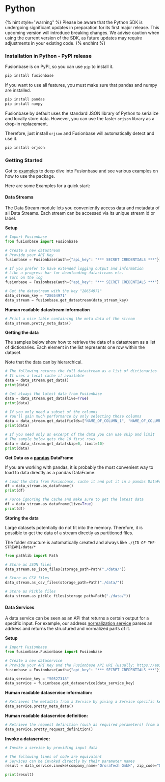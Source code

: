# Python

{% hint style="warning" %}
Please be aware that the Python SDK is undergoing significant updates in preparation for its first major release. This upcoming version will introduce breaking changes. We advise caution when using the current version of the SDK, as future updates may require adjustments in your existing code.
{% endhint %}

### Installation in Python - PyPI release

Fusionbase is on PyPI, so you can use `pip` to install it.

```bash
pip install fusionbase
```

If you want to use all features, you must make sure that pandas and numpy are installed.

```bash
pip install pandas
pip install numpy
```

Fusionbase by default uses the standard JSON library of Python to serialize and locally store data. However, you can use the faster `orjson` library as a drop-in replacement.&#x20;

Therefore, just install `orjson` and Fusionbase will automatically detect and use it.

```bash
pip install orjson
```

### Getting Started

Got to [examples](https://github.com/FusionbaseHQ/fusionbase-python/tree/main/examples) to deep dive into Fusionbase and see various examples on how to use the package.

Here are some Examples for a quick start:

#### Data Streams

The Data Stream module lets you conveniently access data and metadata of all Data Streams. Each stream can be accessed via its unique stream id or label.



**Setup**

```python
# Import Fusionbase
from fusionbase import Fusionbase

# Create a new datastream
# Provide your API Key
fusionbase = Fusionbase(auth={"api_key": "*** SECRET CREDENTIALS ***"})

# If you prefer to have extended logging output and information 
# Like a progress bar for downloading datastreams etc.
# Turn on the log 
fusionbase = Fusionbase(auth={"api_key": "*** SECRET CREDENTIALS ***"}, log=True)

# Get the datastream with the key "28654971"
data_stream_key = "28654971"
data_stream = fusionbase.get_datastream(data_stream_key)
```



**Human readable datastream information**

```python
# Print a nice table containing the meta data of the stream
data_stream.pretty_meta_data()
```



**Getting the data**

The samples below show how to retrieve the data of a datastream as a list of dictionaries. Each element in the list represents one row within the dataset.&#x20;

Note that the data can by hierarchical.

```python
# The following returns the full datastream as a list of dictionaries
# It uses a local cache if available
data = data_stream.get_data()
print(data)

# Get always the latest data from Fusionbase
data = data_stream.get_data(live=True)
print(data)

# If you only need a subset of the columns
# You'll gain much performance by only selecting those columns
data = data_stream.get_data(fields=["NAME_OF_COLUMN_1", "NAME_OF_COLUMN_N"])
print(data)

# If you need only an excerpt of the data you can use skip and limit
# The sample below gets the 10 first rows
data = data_stream.get_data(skip=0, limit=10)
print(data)

```



**Get Data as a** [**pandas**](https://pandas.pydata.org/) **DataFrame**

If you are working with pandas, it is probably the most convenient way to load to data directly as a pandas DataFrame.

```python
# Load the data from Fusionbase, cache it and put it in a pandas DataFrame
df = data_stream.as_dataframe()
print(df)

# Force ignoring the cache and make sure to get the latest data
df = data_stream.as_dataframe(live=True)
print(df)
```



**Storing the data**

Large datasets potentially do not fit into the memory. Therefore, it is possible to get the data of a stream directly as partitioned files.&#x20;

The folder structure is automatically created and always like `./{ID-OF-THE-STREAM}/data/*`

```python
from pathlib import Path

# Store as JSON files
data_stream.as_json_files(storage_path=Path("./data/"))

# Store as CSV files
data_stream.as_csv_files(storage_path=Path("./data/"))

# Store as Pickle files
data_stream.as_pickle_files(storage_path=Path("./data/"))
```

####

#### Data Services

A data service can be seen as an API that returns a certain output for a specific input. For example, our address [normalization service](https://app.fusionbase.com/share/25127186) parses an address and returns the structured and normalized parts of it.

**Setup**

```python
# Import Fusionbase
from fusionbase.Fusionbase import Fusionbase

# Create a new dataservice
# Provide your API Key and the Fusionbase API URI (usually: https://api.fusionbase.com/api/v1)
fusionbase = Fusionbase(auth={"api_key": "*** SECRET CREDENTIALS ***"})

data_service_key = "50527318"
data_service = fusionbase.get_dataservice(data_service_key)
```

**Human readable dataservice information:**

```python
# Retrieves the metadata from a Service by giving a Service specific key and prints it nicely to console
data_service.pretty_meta_data()
```

**Human readable dataservice definition:**

```python
# Retrieve the request definition (such as required parameters) from a Service by giving a Service specific key and print it to console.
data_service.pretty_request_definition()
```

**Invoke a dataservice:**

```python
# Invoke a service by providing input data

# The following lines of code are equivalent
# Services can be invoked directly by their parameter names
result = data_service.invoke(company_name="OroraTech GmbH", zip_code="81669")

print(result)
```
